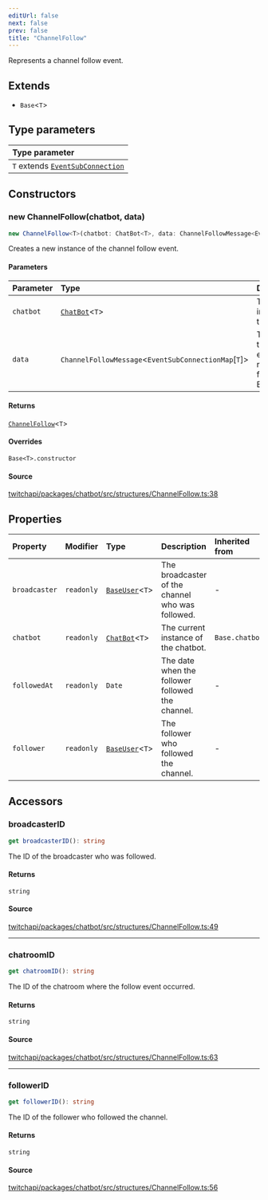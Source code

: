 ```yaml
---
editUrl: false
next: false
prev: false
title: "ChannelFollow"
---
```


Represents a channel follow event.

## Extends

- `Base`\<`T`\>

## Type parameters

| Type parameter |
| :------ |
| `T` extends [`EventSubConnection`](/api/chatbot/enumerations/eventsubconnection/) |

## Constructors

### new ChannelFollow(chatbot, data)

```ts
new ChannelFollow<T>(chatbot: ChatBot<T>, data: ChannelFollowMessage<EventSubConnectionMap[T]>): ChannelFollow<T>
```

Creates a new instance of the channel follow event.

#### Parameters

| Parameter | Type | Description |
| :------ | :------ | :------ |
| `chatbot` | [`ChatBot`](/api/chatbot/classes/chatbot/)\<`T`\> | The current instance of the chatbot. |
| `data` | `ChannelFollowMessage`\<`EventSubConnectionMap`\[`T`\]\> | The data of the follow event returned from the EventSub. |

#### Returns

[`ChannelFollow`](/api/chatbot/classes/channelfollow/)\<`T`\>

#### Overrides

`Base<T>.constructor`

#### Source

[twitchapi/packages/chatbot/src/structures/ChannelFollow.ts:38](https://github.com/pablornc/twitchapi//blob/3baa008ac8be1133cbb9253985d5d4cd48b4e780/packages/chatbot/src/structures/ChannelFollow.ts#L38)

## Properties

| Property | Modifier | Type | Description | Inherited from |
| :------ | :------ | :------ | :------ | :------ |
| `broadcaster` | `readonly` | [`BaseUser`](/api/chatbot/classes/baseuser/)\<`T`\> | The broadcaster of the channel who was followed. | - |
| `chatbot` | `readonly` | [`ChatBot`](/api/chatbot/classes/chatbot/)\<`T`\> | The current instance of the chatbot. | `Base.chatbot` |
| `followedAt` | `readonly` | `Date` | The date when the follower followed the channel. | - |
| `follower` | `readonly` | [`BaseUser`](/api/chatbot/classes/baseuser/)\<`T`\> | The follower who followed the channel. | - |

## Accessors

### broadcasterID

```ts
get broadcasterID(): string
```

The ID of the broadcaster who was followed.

#### Returns

`string`

#### Source

[twitchapi/packages/chatbot/src/structures/ChannelFollow.ts:49](https://github.com/pablornc/twitchapi//blob/3baa008ac8be1133cbb9253985d5d4cd48b4e780/packages/chatbot/src/structures/ChannelFollow.ts#L49)

***

### chatroomID

```ts
get chatroomID(): string
```

The ID of the chatroom where the follow event occurred.

#### Returns

`string`

#### Source

[twitchapi/packages/chatbot/src/structures/ChannelFollow.ts:63](https://github.com/pablornc/twitchapi//blob/3baa008ac8be1133cbb9253985d5d4cd48b4e780/packages/chatbot/src/structures/ChannelFollow.ts#L63)

***

### followerID

```ts
get followerID(): string
```

The ID of the follower who followed the channel.

#### Returns

`string`

#### Source

[twitchapi/packages/chatbot/src/structures/ChannelFollow.ts:56](https://github.com/pablornc/twitchapi//blob/3baa008ac8be1133cbb9253985d5d4cd48b4e780/packages/chatbot/src/structures/ChannelFollow.ts#L56)
